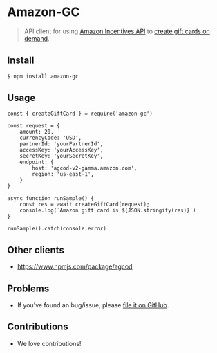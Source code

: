 # Amazon-GC
> API client for using [Amazon Incentives API](https://developer.amazon.com/apps-and-games/incentives-api)
to [create gift cards on demand](http://s3.amazonaws.com/AGCOD/tech_spec/AGCODTechSpec_WC_Simplified_EN.pdf).

## Install
```sh
$ npm install amazon-gc
```

## Usage
```
const { createGiftCard } = require('amazon-gc')

const request = {
    amount: 20,
    currencyCode: 'USD',
    partnerId: 'yourPartnerId',
    accessKey: 'yourAccessKey',
    secretKey: 'yourSecretKey',
    endpoint: {
        host: 'agcod-v2-gamma.amazon.com',
        region: 'us-east-1',
    }
}

async function runSample() {
    const res = await createGiftCard(request);
    console.log(`Amazon gift card is ${JSON.stringify(res)}`)
}

runSample().catch(console.error)

```

## Other clients
- https://www.npmjs.com/package/agcod

## Problems
* If you've found an bug/issue, please [file it on GitHub](https://github.com/john9hoff/amazon-gc/issues).

## Contributions
* We love contributions!
